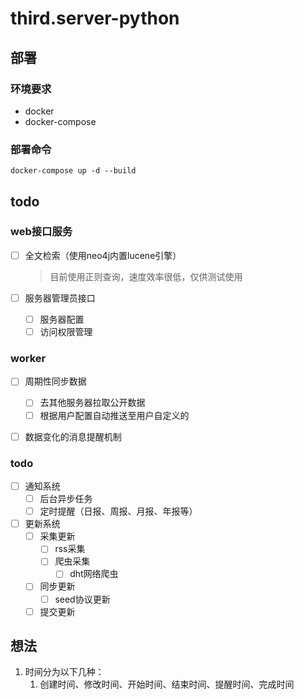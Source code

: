 # third.server-python


## 部署

### 环境要求

- docker
- docker-compose

### 部署命令

``` shell
docker-compose up -d --build
```

## todo


### web接口服务

- [ ] 全文检索（使用neo4j内置lucene引擎）

  > 目前使用正则查询，速度效率很低，仅供测试使用

- [ ] 服务器管理员接口

  - [ ] 服务器配置
  - [ ] 访问权限管理

### worker

- [ ] 周期性同步数据
  - [ ] 去其他服务器拉取公开数据
  - [ ] 根据用户配置自动推送至用户自定义的
- [ ] 数据变化的消息提醒机制


### todo

- [ ] 通知系统
  - [ ] 后台异步任务
  - [ ] 定时提醒（日报、周报、月报、年报等）
- [ ] 更新系统
  - [ ] 采集更新
    - [ ] rss采集
    - [ ] 爬虫采集
      - [ ] dht网络爬虫
  - [ ] 同步更新
    - [ ] seed协议更新
  - [ ] 提交更新

## 想法

1. 时间分为以下几种：
   1. 创建时间、修改时间、开始时间、结束时间、提醒时间、完成时间